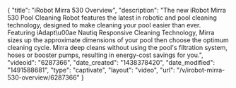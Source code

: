 {
    "title": "iRobot Mirra 530 Overview",
    "description": "The new iRobot Mirra 530 Pool Cleaning Robot features the latest in robotic and pool cleaning technology, designed to make cleaning your pool easier than ever. Featuring iAdapt\u00ae Nautiq Responsive Cleaning Technology, Mirra sizes up the approximate dimensions of your pool then choose the optimum cleaning cycle. Mirra deep cleans without using the pool's filtration system, hoses or booster pumps, resulting in energy-cost savings for you.",
    "videoid": "6287366",
    "date_created": "1438378420",
    "date_modified": "1491588681",
    "type": "captivate",
    "layout": "video",
    "url": "\/v\/irobot-mirra-530-overview\/6287366"
}